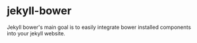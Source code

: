 # jekyll-bower
Jekyll bower's main goal is to easily integrate bower installed components into your jekyll website.